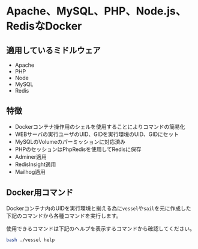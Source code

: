 # Apache、MySQL、PHP、Node.js、RedisなDocker

## 適用しているミドルウェア

- Apache
- PHP
- Node
- MySQL
- Redis

## 特徴

- Dockerコンテナ操作用のシェルを使用することによりコマンドの簡易化
- WEBサーバの実行ユーザのUID、GIDを実行環境のUID、GIDにセット
- MySQLのVolumeのパーミッションに対応済み
- PHPのセッションはPhpRedisを使用してRedisに保存
- Adminer適用
- RedisInsight適用
- Mailhog適用

## Docker用コマンド

Dockerコンテナ内のUIDを実行環境と揃える為に`vessel`や`sail`を元に作成した下記のコマンドから各種コマンドを実行します。

使用できるコマンドは下記のヘルプを表示するコマンドから確認してください。

```sh
bash ./vessel help
```
